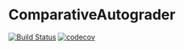 # ComparativeAutograder
[![Build Status](https://travis-ci.com/travigd/ComparativeAutograder.jl.svg?branch=master)](https://travis-ci.com/travigd/ComparativeAutograder.jl)
[![codecov](https://codecov.io/gh/travigd/ComparativeAutograder.jl/branch/master/graph/badge.svg)](https://codecov.io/gh/travigd/ComparativeAutograder.jl)
